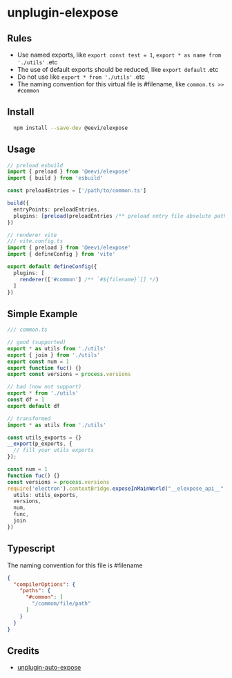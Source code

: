 # unplugin-elexpose

## Rules

- Use named exports, like `export const test = 1`, `export * as name from './utils'` .etc
- The use of default exports should be reduced, like `export default` .etc
- Do not use like `export * from './utils'` .etc
- The naming convention for this virtual file is #filename, like `common.ts >> #common`

## Install

```bash
  npm install --save-dev @eevi/elexpose
```

## Usage

```typescript
// preload esbuild
import { preload } from '@eevi/elexpose'
import { build } from 'esbuild'

const preloadEntries = ['/path/to/common.ts']

build({
  entryPoints: preloadEntries,
  plugins: [preload(preloadEntries /** preload entry file absolute path, ensure `export * as name from ''./utils` working */)],
})

// renderer vite
/// vite.config.ts
import { preload } from '@eevi/elexpose'
import { defineConfig } from 'vite'

export default defineConfig({
  plugins: [
    renderer(['#common'] /** `#${filename}`[] */)
  ]
})
```

## Simple Example
```ts
/// common.ts

// good (supported)
export * as utils from './utils'
export { join } from './utils'
export const num = 1
export function fuc() {}
export const versions = process.versions

// bad (now not support)
export * from './utils'
const df = 1
export default df

// transformed
import * as utils from './utils'

const utils_exports = {}
__export(p_exports, {
  // fill your utils exports
});

const num = 1
function fuc() {}
const versions = process.versions
require('electron').contextBridge.exposeInMainWorld("__elexpose_api__", {
  utils: utils_exports,
  versions,
  num,
  func,
  join
})
```

## Typescript

The naming convention for this file is #filename

```json
{
  "compilerOptions": {
    "paths": {
      "#common": [
        "/commom/file/path"
      ]
    }
  }
}
```

## Credits

- [unplugin-auto-expose](https://github.com/cawa-93/unplugin-auto-expose)
